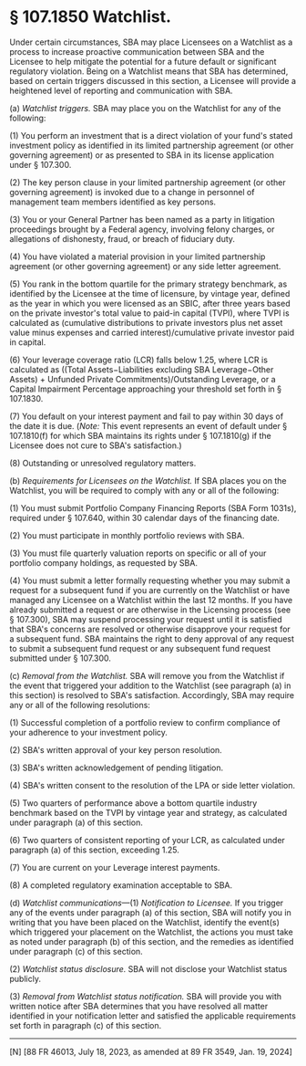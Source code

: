 # § 107.1850   Watchlist.

Under certain circumstances, SBA may place Licensees on a Watchlist as a process to increase proactive communication between SBA and the Licensee to help mitigate the potential for a future default or significant regulatory violation. Being on a Watchlist means that SBA has determined, based on certain triggers discussed in this section, a Licensee will provide a heightened level of reporting and communication with SBA.


(a) *Watchlist triggers.* SBA may place you on the Watchlist for any of the following:


(1) You perform an investment that is a direct violation of your fund's stated investment policy as identified in its limited partnership agreement (or other governing agreement) or as presented to SBA in its license application under § 107.300.


(2) The key person clause in your limited partnership agreement (or other governing agreement) is invoked due to a change in personnel of management team members identified as key persons.


(3) You or your General Partner has been named as a party in litigation proceedings brought by a Federal agency, involving felony charges, or allegations of dishonesty, fraud, or breach of fiduciary duty.


(4) You have violated a material provision in your limited partnership agreement (or other governing agreement) or any side letter agreement.


(5) You rank in the bottom quartile for the primary strategy benchmark, as identified by the Licensee at the time of licensure, by vintage year, defined as the year in which you were licensed as an SBIC, after three years based on the private investor's total value to paid-in capital (TVPI), where TVPI is calculated as (cumulative distributions to private investors plus net asset value minus expenses and carried interest)/cumulative private investor paid in capital.


(6) Your leverage coverage ratio (LCR) falls below 1.25, where LCR is calculated as ((Total Assets−Liabilities excluding SBA Leverage−Other Assets) + Unfunded Private Commitments)/Outstanding Leverage, or a Capital Impairment Percentage approaching your threshold set forth in § 107.1830.


(7) You default on your interest payment and fail to pay within 30 days of the date it is due. (*Note:* This event represents an event of default under § 107.1810(f) for which SBA maintains its rights under § 107.1810(g) if the Licensee does not cure to SBA's satisfaction.)


(8) Outstanding or unresolved regulatory matters.


(b) *Requirements for Licensees on the Watchlist.* If SBA places you on the Watchlist, you will be required to comply with any or all of the following:


(1) You must submit Portfolio Company Financing Reports (SBA Form 1031s), required under § 107.640, within 30 calendar days of the financing date.


(2) You must participate in monthly portfolio reviews with SBA.


(3) You must file quarterly valuation reports on specific or all of your portfolio company holdings, as requested by SBA.


(4) You must submit a letter formally requesting whether you may submit a request for a subsequent fund if you are currently on the Watchlist or have managed any Licensee on a Watchlist within the last 12 months. If you have already submitted a request or are otherwise in the Licensing process (see § 107.300), SBA may suspend processing your request until it is satisfied that SBA's concerns are resolved or otherwise disapprove your request for a subsequent fund. SBA maintains the right to deny approval of any request to submit a subsequent fund request or any subsequent fund request submitted under § 107.300.


(c) *Removal from the Watchlist.* SBA will remove you from the Watchlist if the event that triggered your addition to the Watchlist (see paragraph (a) in this section) is resolved to SBA's satisfaction. Accordingly, SBA may require any or all of the following resolutions:


(1) Successful completion of a portfolio review to confirm compliance of your adherence to your investment policy.


(2) SBA's written approval of your key person resolution.


(3) SBA's written acknowledgement of pending litigation.


(4) SBA's written consent to the resolution of the LPA or side letter violation.


(5) Two quarters of performance above a bottom quartile industry benchmark based on the TVPI by vintage year and strategy, as calculated under paragraph (a) of this section.


(6) Two quarters of consistent reporting of your LCR, as calculated under paragraph (a) of this section, exceeding 1.25.


(7) You are current on your Leverage interest payments.


(8) A completed regulatory examination acceptable to SBA.


(d) *Watchlist communications*—(1) *Notification to Licensee.* If you trigger any of the events under paragraph (a) of this section, SBA will notify you in writing that you have been placed on the Watchlist, identify the event(s) which triggered your placement on the Watchlist, the actions you must take as noted under paragraph (b) of this section, and the remedies as identified under paragraph (c) of this section.


(2) *Watchlist status disclosure.* SBA will not disclose your Watchlist status publicly.


(3) *Removal from Watchlist status notification.* SBA will provide you with written notice after SBA determines that you have resolved all matter identified in your notification letter and satisfied the applicable requirements set forth in paragraph (c) of this section.



---

[N] [88 FR 46013, July 18, 2023, as amended at 89 FR 3549, Jan. 19, 2024]






